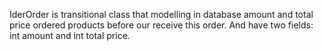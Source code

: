 IderOrder is transitional class that modelling in database amount and total price ordered products before our receive this order. And have two fields: int amount and int total price.